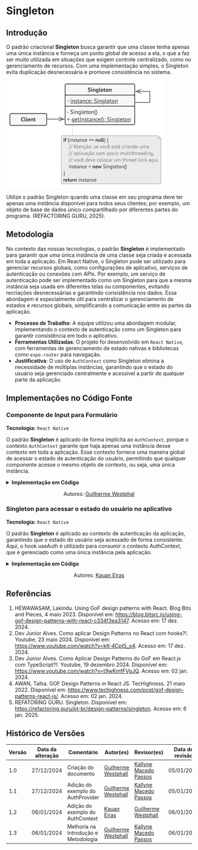 # Singleton

## Introdução
  
O padrão criacional **Singleton** busca garantir que uma classe tenha apenas uma única instância e forneça um ponto global de acesso a ela, o que a faz ser muito utilizada em situações que exigem controle centralizado, como no gerenciamento de recursos.  Com uma implementação simples, o Singleton evita duplicação desnecessária e promove consistência no sistema.

![Singleton](assets/singleton.png)

Utilize o padrão Singleton quando uma classe em seu programa deve ter apenas uma instância disponível para todos seus clientes; por exemplo, um objeto de base de dados único compartilhado por diferentes partes do programa. (REFACTORING GURU, 2025).


## Metodologia

No contexto das nossas tecnologias, o padrão **Singleton** é implementado para garantir que uma única instância de uma classe seja criada e acessada em toda a aplicação. Em React Native, o Singleton pode ser utilizado para gerenciar recursos globais, como configurações de aplicativo, serviços de autenticação ou conexões com APIs. Por exemplo, um serviço de autenticação pode ser implementado como um Singleton para que a mesma instância seja usada em diferentes telas ou componentes, evitando recriações desnecessárias e garantindo consistência nos dados. Essa abordagem é especialmente útil para centralizar o gerenciamento de estados e recursos globais, simplificando a comunicação entre as partes da aplicação.

- **Processo de Trabalho**: A equipe utilizou uma abordagem modular, implementando o contexto de autenticação como um Singleton para garantir consistência em todo o aplicativo.
- **Ferramentas Utilizadas**: O projeto foi desenvolvido em `React Native`, com ferramentas de gerenciamento de estado nativas e bibliotecas como `expo-router` para navegação.
- **Justificativa**: O uso de `AuthContext` como Singleton elimina a necessidade de múltiplas instâncias, garantindo que o estado do usuário seja gerenciado centralmente e acessível a partir de qualquer parte da aplicação.

## Implementações no Código Fonte

### Componente de Input para Formulário

**Tecnologia:** `React Native`

O padrão **Singleton** é aplicado de forma implícita ao `AuthContext`, porque o contexto `AuthContext` garante que haja apenas uma instância desse contexto em toda a aplicação. Esse contexto fornece uma maneira global de acessar o estado de autenticação do usuário, permitindo que qualquer componente acesse o mesmo objeto de contexto, ou seja, uma única instância.

<details>
<summary><b>Implementação em Código</b></summary>

**Componente** [AuthProvider.jsx]()

![AuthProvider](assets/authprovider.png)

**Instância única do AuthProvider no RootLayout** [_layout.tsx]()

![Root Layout](assets/root-layout.png)

</details>

<center>

Autores: [Guilherme Westphal](https://github.com/west7)

</center>

### Singleton para acessar o estado do usuário no aplicativo

**Tecnologia:** `React Native`

O padrão **Singleton** é aplicado ao contexto de autenticação da aplicação, garantindo que o estado do usuário seja acessado de forma consistente. Aqui, o hook useAuth é utilizado para consumir o contexto AuthContext, que é gerenciado como uma única instância pela aplicação.

<details>
<summary><b>Implementação em Código</b></summary>

**Hook** [useAuth.ts](../../../src/HungryHub.2024.2-Front/hungryhub/src/context/AuthProvider.tsx)

![useAuth](assets/Singleton%20-%20Profile%20Componente.png)

**Uso em** [Profile.tsx](../../../src/HungryHub.2024.2-Front/hungryhub/src/app/(auth)/(tabs)/profile/profile.tsx)

![Profile](assets/Singleton%20-%20Profile.png)

</details>

<center>

Autores: [Kauan Eiras](https://github.com/kauaneiras)

</center>



<!-- ### Justificativa Técnica - Justificativas das decisões tomadas, incluindo análise de prós e contras. -->



<!-- ## Rastreabilidade Adicione uma seção para mapear decisões a requisitos ou justificativas técnicas.

| Decisão Relacionada               | Justificativa                                 | Elo     | Data       |
| --------------------------------- | --------------------------------------------- | ------- | ---------- |
| Escolha de arquitetura em camadas | Modularidade e separação de responsabilidades | [R01]() | 07/12/2024 | --> 

## Referências

1. HEWAWASAM, Lakindu. Using GoF design patterns with React. Blog Bits and Pieces, 4 maio 2023. Disponível em: https://blog.bitsrc.io/using-gof-design-patterns-with-react-c334f3ea3147. Acesso em: 17 dez. 2024.
2. Dev Junior Alves. Como aplicar Design Patterns no React com hooks?!. Youtube, 23 maio 2024. Disponível em: https://www.youtube.com/watch?v=kK-4Cpt5_o4. Acesso em: 17 dez. 2024.
3. Dev Junior Alves. Como Aplicar Design Patterns do GoF em React.js com TypeScript?!. Youtube, 19 dezembro 2024. Disponível em: https://www.youtube.com/watch?v=t9wKmfFVgJQ. Acesso em: 02 jan. 2024.
4. AWAN, Talha. GOF Design Patterns in React JS. TecHighness. 21 maio 2022. Disponível em: https://www.techighness.com/post/gof-design-patterns-react-js/. Acesso em: 02 jan. 2024.
5. REFATORING GURU. Singleton. Disponível em: https://refactoring.guru/pt-br/design-patterns/singleton. Acesso em: 6 jan. 2025.


## Histórico de Versões

| Versão | Data da alteração | Comentário           | Autor(es)                                      | Revisor(es) | Data de revisão |
| ------ | ----------------- | -------------------- | ---------------------------------------------- | ----------- | --------------- |
| 1.0    | 27/12/2024        | Criação do documento | [Guilherme Westphall](https://github.com/west7) | [Kallyne Macedo Passos](https://github.com/kalipassos)  | 05/01/2025 |
| 1.1 | 27/12/2024 | Adição do exemplo do AuthProvider | [Guilherme Westphall](https://github.com/west7) |[Kallyne Macedo Passos](https://github.com/kalipassos)  | 05/01/2025 |
| 1.2 | 06/01/2024 | Adição do exemplo do AuthContext | [Kauan Eiras](https://github.com/kauaneiras) |[Guilherme Westphall](https://github.com/west7) | 06/01/2025 |
| 1.3 | 06/01/2024 | Melhoria na Introdução e Metodologia | [Guilherme Westphall](https://github.com/west7) |[Kallyne Macedo Passos](https://github.com/kalipassos) | 06/01/2025 |